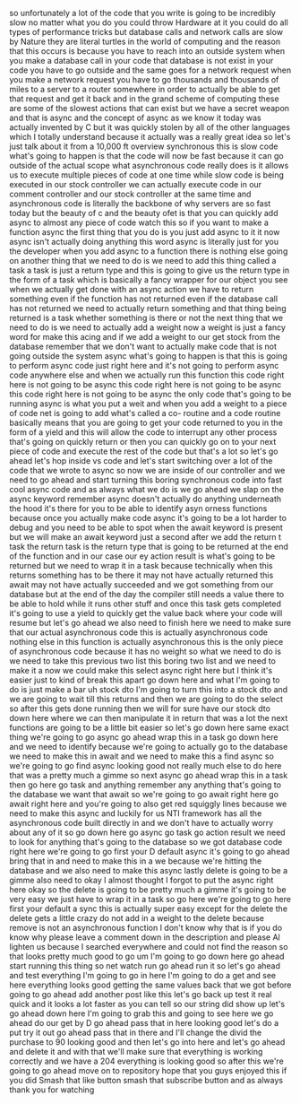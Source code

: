 so unfortunately a lot of the code that you write is going to be incredibly slow no matter what you do you could throw Hardware at it you could do all types of performance tricks but database calls and network calls are slow by Nature they are literal turtles in the world of computing and the reason that this occurs is because you have to reach into an outside system when you make a database call in your code that database is not exist in your code you have to go outside and the same goes for a network request when you make a network request you have to go thousands and thousands of miles to a server to a router somewhere in order to actually be able to get that request and get it back and in the grand scheme of computing these are some of the slowest actions that can exist but we have a secret weapon and that is async and the concept of async as we know it today was actually invented by C but it was quickly stolen by all of the other languages which I totally understand because it actually was a really great idea so let's just talk about it from a 10,000 ft overview synchronous this is slow code what's going to happen is that the code will now be fast because it can go outside of the actual scope what asynchronous code really does is it allows us to execute multiple pieces of code at one time while slow code is being executed in our stock controller we can actually execute code in our comment controller and our stock controller at the same time and asynchronous code is literally the backbone of why servers are so fast today but the beauty of c and the beauty ofet is that you can quickly add async to almost any piece of code watch this so if you want to make a function async the first thing that you do is you just add async to it it now async isn't actually doing anything this word async is literally just for you the developer when you add async to a function there is nothing else going on another thing that we need to do is we need to add this thing called a task a task is just a return type and this is going to give us the return type in the form of a task which is basically a fancy wrapper for our object you see when we actually get done with an async action we have to return something even if the function has not returned even if the database call has not returned we need to actually return something and that thing being returned is a task whether something is there or not the next thing that we need to do is we need to actually add a weight now a weight is just a fancy word for make this acing and if we add a weight to our get stock from the database remember that we don't want to actually make code that is not going outside the system async what's going to happen is that this is going to perform async code just right here and it's not going to perform async code anywhere else and when we actually run this function this code right here is not going to be async this code right here is not going to be async this code right here is not going to be async the only code that's going to be running async is what you put a weit and when you add a weight to a piece of code net is going to add what's called a co- routine and a code routine basically means that you are going to get your code returned to you in the form of a yield and this will allow the code to interrupt any other process that's going on quickly return or then you can quickly go on to your next piece of code and execute the rest of the code but that's a lot so let's go ahead let's hop inside vs code and let's start switching over a lot of the code that we wrote to async so now we are inside of our controller and we need to go ahead and start turning this boring synchronous code into fast cool async code and as always what we do is we go ahead we slap on the async keyword remember async doesn't actually do anything underneath the hood it's there for you to be able to identify asyn orness functions because once you actually make code async it's going to be a lot harder to debug and you need to be able to spot when the await keyword is present but we will make an await keyword just a second after we add the return t task the return task is the return type that is going to be returned at the end of the function and in our case our ey action result is what's going to be returned but we need to wrap it in a task because technically when this returns something has to be there it may not have actually returned this await may not have actually succeeded and we got something from our database but at the end of the day the compiler still needs a value there to be able to hold while it runs other stuff and once this task gets completed it's going to use a yield to quickly get the value back where your code will resume but let's go ahead we also need to finish here we need to make sure that our actual asynchronous code this is actually asynchronous code nothing else in this function is actually asynchronous this is the only piece of asynchronous code because it has no weight so what we need to do is we need to take this previous two list this boring two list and we need to make it a now we could make this select async right here but I think it's easier just to kind of break this apart go down here and what I'm going to do is just make a bar uh stock dto I'm going to turn this into a stock dto and we are going to wait till this returns and then we are going to do the select so after this gets done running then we will for sure have our stock dto down here where we can then manipulate it in return that was a lot the next functions are going to be a little bit easier so let's go down here same exact thing we're going to go async go ahead wrap this in a task go down here and we need to identify because we're going to actually go to the database we need to make this in await and we need to make this a find async so we're going to go find async looking good not really much else to do here that was a pretty much a gimme so next async go ahead wrap this in a task then go here go task and anything remember any anything that's going to the database we want that await so we're going to go await right here go await right here and you're going to also get red squiggly lines because we need to make this async and luckily for us NTI framework has all the asynchronous code built directly in and we don't have to actually worry about any of it so go down here go async go task go action result we need to look for anything that's going to the database so we got database code right here we're going to go first your D default async it's going to go ahead bring that in and need to make this in a we because we're hitting the database and we also need to make this async lastly delete is going to be a gimme also need to okay I almost thought I forgot to put the async right here okay so the delete is going to be pretty much a gimme it's going to be very easy we just have to wrap it in a task so go here we're going to go here first your default a sync this is actually super easy except for the delete the delete gets a little crazy do not add in a weight to the delete because remove is not an asynchronous function I don't know why that is if you do know why please leave a comment down in the description and please Al lighten us because I searched everywhere and could not find the reason so that looks pretty much good to go um I'm going to go down here go ahead start running this thing so net watch run go ahead run it so let's go ahead and test everything I'm going to go in here I'm going to do a get and see here everything looks good getting the same values back that we got before going to go ahead add another post like this let's go back up test it real quick and it looks a lot faster as you can tell so our string did show up let's go ahead down here I'm going to grab this and going to see here we go ahead do our get by D go ahead pass that in here looking good let's do a put try it out go ahead pass that in there and I'll change the divid the purchase to 90 looking good and then let's go into here and let's go ahead and delete it and with that we'll make sure that everything is working correctly and we have a 204 everything is looking good so after this we're going to go ahead move on to repository hope that you guys enjoyed this if you did Smash that like button smash that subscribe button and as always thank you for watching
